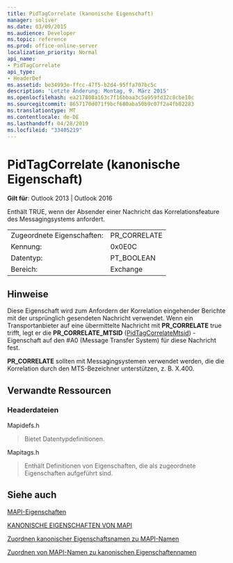 ```yaml
---
title: PidTagCorrelate (kanonische Eigenschaft)
manager: soliver
ms.date: 03/09/2015
ms.audience: Developer
ms.topic: reference
ms.prod: office-online-server
localization_priority: Normal
api_name:
- PidTagCorrelate
api_type:
- HeaderDef
ms.assetid: be34993e-ffcc-47f5-b2d4-95ffa707bc5c
description: 'Letzte Änderung: Montag, 9. März 2015'
ms.openlocfilehash: ea217808a163c7f16bbaa3c5a959fd32c8cbe10c
ms.sourcegitcommit: 8657170d071f9bcf680aba50b9c07f2a4fb82283
ms.translationtype: MT
ms.contentlocale: de-DE
ms.lasthandoff: 04/28/2019
ms.locfileid: "33405219"
---
```

# <a name="pidtagcorrelate-canonical-property"></a>PidTagCorrelate (kanonische Eigenschaft)

  
  
**Gilt für**: Outlook 2013 | Outlook 2016 
  
Enthält TRUE, wenn der Absender einer Nachricht das Korrelationsfeature des Messagingsystems anfordert.
  
|||
|:-----|:-----|
|Zugeordnete Eigenschaften:  <br/> |PR_CORRELATE  <br/> |
|Kennung:  <br/> |0x0E0C  <br/> |
|Datentyp:  <br/> |PT_BOOLEAN  <br/> |
|Bereich:  <br/> |Exchange  <br/> |
   
## <a name="remarks"></a>Hinweise

Diese Eigenschaft wird zum Anfordern der Korrelation eingehender Berichte mit der ursprünglich gesendeten Nachricht verwendet. Wenn ein Transportanbieter auf eine übermittelte Nachricht mit **PR_CORRELATE** true trifft, legt er die **PR_CORRELATE_MTSID** ([PidTagCorrelateMtsid](pidtagcorrelatemtsid-canonical-property.md)) -Eigenschaft auf den #A0 (Message Transfer System) für diese Nachricht fest.
  
 **PR_CORRELATE** sollten mit Messagingsystemen verwendet werden, die die Korrelation durch den MTS-Bezeichner unterstützen, z. B. X.400. 
  
## <a name="related-resources"></a>Verwandte Ressourcen

### <a name="header-files"></a>Headerdateien

Mapidefs.h
  
> Bietet Datentypdefinitionen.
    
Mapitags.h
  
> Enthält Definitionen von Eigenschaften, die als zugeordnete Eigenschaften aufgeführt sind.
    
## <a name="see-also"></a>Siehe auch



[MAPI-Eigenschaften](mapi-properties.md)
  
[KANONISCHE EIGENSCHAFTEN VON MAPI](mapi-canonical-properties.md)
  
[Zuordnen kanonischer Eigenschaftsnamen zu MAPI-Namen](mapping-canonical-property-names-to-mapi-names.md)
  
[Zuordnen von MAPI-Namen zu kanonischen Eigenschaftennamen](mapping-mapi-names-to-canonical-property-names.md)

